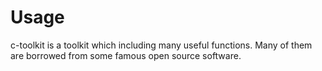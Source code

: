 Usage
=========
c-toolkit is a toolkit which including many useful functions. Many of them are borrowed from some famous open source software.
